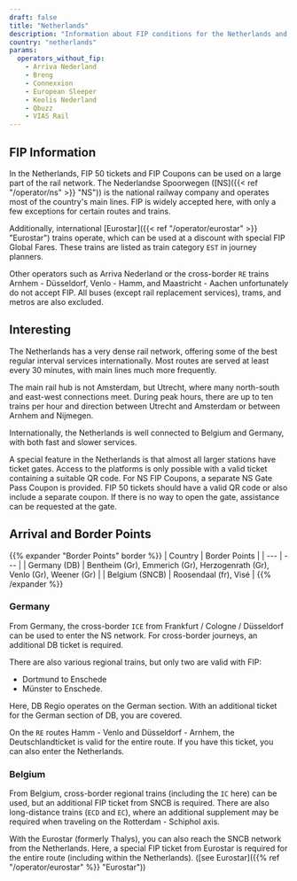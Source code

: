 ```yaml
---
draft: false
title: "Netherlands"
description: "Information about FIP conditions for the Netherlands and which operators offer discounts."
country: "netherlands"
params:
  operators_without_fip:
    - Arriva Nederland
    - Breng
    - Connexxion
    - European Sleeper
    - Keolis Nederland
    - Qbuzz
    - VIAS Rail
---
```


## FIP Information

In the Netherlands, FIP 50 tickets and FIP Coupons can be used on a large part of the rail network. The Nederlandse Spoorwegen ([NS]({{< ref "/operator/ns" >}} "NS")) is the national railway company and operates most of the country's main lines. FIP is widely accepted here, with only a few exceptions for certain routes and trains.

Additionally, international [Eurostar]({{< ref "/operator/eurostar" >}} "Eurostar") trains operate, which can be used at a discount with special FIP Global Fares. These trains are listed as train category `EST` in journey planners.

Other operators such as Arriva Nederland or the cross-border `RE` trains Arnhem - Düsseldorf, Venlo - Hamm, and Maastricht - Aachen unfortunately do not accept FIP. All buses (except rail replacement services), trams, and metros are also excluded.

## Interesting

The Netherlands has a very dense rail network, offering some of the best regular interval services internationally. Most routes are served at least every 30 minutes, with main lines much more frequently.

The main rail hub is not Amsterdam, but Utrecht, where many north-south and east-west connections meet. During peak hours, there are up to ten trains per hour and direction between Utrecht and Amsterdam or between Arnhem and Nijmegen.

Internationally, the Netherlands is well connected to Belgium and Germany, with both fast and slower services.

A special feature in the Netherlands is that almost all larger stations have ticket gates. Access to the platforms is only possible with a valid ticket containing a suitable QR code. For NS FIP Coupons, a separate NS Gate Pass Coupon is provided. FIP 50 tickets should have a valid QR code or also include a separate coupon. If there is no way to open the gate, assistance can be requested at the gate.

## Arrival and Border Points

{{% expander "Border Points" border %}}
| Country | Border Points |
| --- | --- |
| Germany (DB) | Bentheim (Gr), Emmerich (Gr), Herzogenrath (Gr), Venlo (Gr), Weener (Gr) |
| Belgium (SNCB) | Roosendaal (fr), Visé |
{{% /expander %}}

### Germany

From Germany, the cross-border `ICE` from Frankfurt / Cologne / Düsseldorf can be used to enter the NS network. For cross-border journeys, an additional DB ticket is required.

There are also various regional trains, but only two are valid with FIP:

- Dortmund to Enschede
- Münster to Enschede.

Here, DB Regio operates on the German section. With an additional ticket for the German section of DB, you are covered.

On the `RE` routes Hamm - Venlo and Düsseldorf - Arnhem, the Deutschlandticket is valid for the entire route. If you have this ticket, you can also enter the Netherlands.

### Belgium

From Belgium, cross-border regional trains (including the `IC` here) can be used, but an additional FIP ticket from SNCB is required. There are also long-distance trains (`ECD` and `EC`), where an additional supplement may be required when traveling on the Rotterdam - Schiphol axis.

With the Eurostar (formerly Thalys), you can also reach the SNCB network from the Netherlands. Here, a special FIP ticket from Eurostar is required for the entire route (including within the Netherlands). ([see Eurostar]({{% ref "/operator/eurostar" %}} "Eurostar"))
